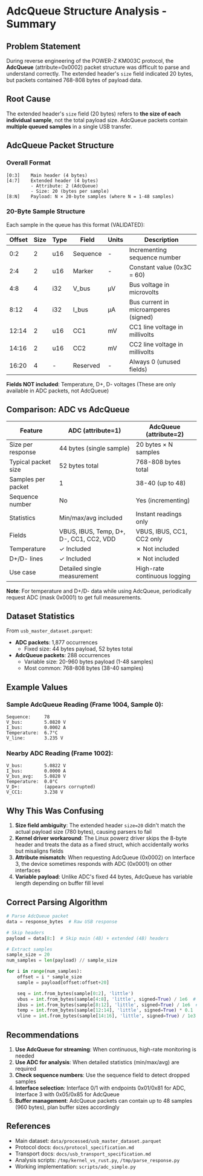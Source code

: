 # AdcQueue Structure Analysis - Summary

## Problem Statement

During reverse engineering of the POWER-Z KM003C protocol, the **AdcQueue** (attribute=0x0002) packet structure was difficult to parse and understand correctly. The extended header's `size` field indicated 20 bytes, but packets contained 768-808 bytes of payload data.

## Root Cause

The extended header's `size` field (20 bytes) refers to **the size of each individual sample**, not the total payload size. AdcQueue packets contain **multiple queued samples** in a single USB transfer.

## AdcQueue Packet Structure

### Overall Format
```
[0:3]    Main header (4 bytes)
[4:7]    Extended header (4 bytes)
         - Attribute: 2 (AdcQueue)
         - Size: 20 (bytes per sample)
[8:N]    Payload: N × 20-byte samples (where N = 1-48 samples)
```

### 20-Byte Sample Structure
Each sample in the queue has this format (VALIDATED):

| Offset | Size | Type | Field | Units | Description |
|--------|------|------|-------|-------|-------------|
| 0:2    | 2    | u16  | Sequence | - | Incrementing sequence number |
| 2:4    | 2    | u16  | Marker | - | Constant value (0x3C = 60) |
| 4:8    | 4    | i32  | V_bus | µV | Bus voltage in microvolts |
| 8:12   | 4    | i32  | I_bus | µA | Bus current in microamperes (signed) |
| 12:14  | 2    | u16  | CC1 | mV | CC1 line voltage in millivolts |
| 14:16  | 2    | u16  | CC2 | mV | CC2 line voltage in millivolts |
| 16:20  | 4    | -    | Reserved | - | Always 0 (unused fields) |

**Fields NOT included**: Temperature, D+, D- voltages
(These are only available in ADC packets, not AdcQueue)

## Comparison: ADC vs AdcQueue

| Feature | ADC (attribute=1) | AdcQueue (attribute=2) |
|---------|-------------------|------------------------|
| Size per response | 44 bytes (single sample) | 20 bytes × N samples |
| Typical packet size | 52 bytes total | 768-808 bytes total |
| Samples per packet | 1 | 38-40 (up to 48) |
| Sequence number | No | Yes (incrementing) |
| Statistics | Min/max/avg included | Instant readings only |
| Fields | VBUS, IBUS, Temp, D+, D-, CC1, CC2, VDD | VBUS, IBUS, CC1, CC2 only |
| Temperature | ✓ Included | ✗ Not included |
| D+/D- lines | ✓ Included | ✗ Not included |
| Use case | Detailed single measurement | High-rate continuous logging |

**Note**: For temperature and D+/D- data while using AdcQueue, 
periodically request ADC (mask 0x0001) to get full measurements.

## Dataset Statistics

From `usb_master_dataset.parquet`:
- **ADC packets**: 1,877 occurrences
  - Fixed size: 44 bytes payload, 52 bytes total
- **AdcQueue packets**: 288 occurrences
  - Variable size: 20-960 bytes payload (1-48 samples)
  - Most common: 768-808 bytes (38-40 samples)

## Example Values

### Sample AdcQueue Reading (Frame 1004, Sample 0):
```
Sequence:     78
V_bus:        5.0820 V
I_bus:        0.0002 A
Temperature:  6.7°C
V_line:       3.235 V
```

### Nearby ADC Reading (Frame 1002):
```
V_bus:        5.0822 V
I_bus:        0.0000 A
V_bus_avg:    5.0820 V
Temperature:  0.0°C
V_D+:         (appears corrupted)
V_CC1:        3.238 V
```

## Why This Was Confusing

1. **Size field ambiguity**: The extended header `size=20` didn't match the actual payload size (780 bytes), causing parsers to fail
2. **Kernel driver workaround**: The Linux powerz driver skips the 8-byte header and treats the data as a fixed struct, which accidentally works but misaligns fields
3. **Attribute mismatch**: When requesting AdcQueue (0x0002) on Interface 3, the device sometimes responds with ADC (0x0001) on other interfaces
4. **Variable payload**: Unlike ADC's fixed 44 bytes, AdcQueue has variable length depending on buffer fill level

## Correct Parsing Algorithm

```python
# Parse AdcQueue packet
data = response_bytes  # Raw USB response

# Skip headers
payload = data[8:]  # Skip main (4B) + extended (4B) headers

# Extract samples
sample_size = 20
num_samples = len(payload) // sample_size

for i in range(num_samples):
    offset = i * sample_size
    sample = payload[offset:offset+20]

    seq = int.from_bytes(sample[0:2], 'little')
    vbus = int.from_bytes(sample[4:8], 'little', signed=True) / 1e6  # µV → V
    ibus = int.from_bytes(sample[8:12], 'little', signed=True) / 1e6  # µA → A
    temp = int.from_bytes(sample[12:14], 'little', signed=True) * 0.1  # → °C
    vline = int.from_bytes(sample[14:16], 'little', signed=True) / 1e3  # mV → V
```

## Recommendations

1. **Use AdcQueue for streaming**: When continuous, high-rate monitoring is needed
2. **Use ADC for analysis**: When detailed statistics (min/max/avg) are required
3. **Check sequence numbers**: Use the sequence field to detect dropped samples
4. **Interface selection**: Interface 0/1 with endpoints 0x01/0x81 for ADC, Interface 3 with 0x05/0x85 for AdcQueue
5. **Buffer management**: AdcQueue packets can contain up to 48 samples (960 bytes), plan buffer sizes accordingly

## References

- Main dataset: `data/processed/usb_master_dataset.parquet`
- Protocol docs: `docs/protocol_specification.md`
- Transport docs: `docs/usb_transport_specification.md`
- Analysis scripts: `/tmp/kernel_vs_rust.py`, `/tmp/parse_response.py`
- Working implementation: `scripts/adc_simple.py`
